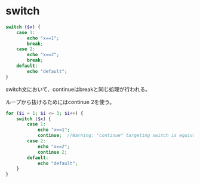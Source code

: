 # switch
``` php
switch ($x) {
	case 1:
		echo "x==1";
		break;
	case 2:
		echo "x==2";
		break;
	default:
		echo "default";
}
```

switch文において、continueはbreakと同じ処理が行われる。

ループから抜けるためにはcontinue 2を使う。
```php
for ($i = 1; $i <= 3; $i++) {
	switch ($x) {
		case 1:
			echo "x==1";
			continue;  //Warning: "continue" targeting switch is equivalent to "break". Did you mean to use "continue 2"?
		case 2:
			echo "x==2";
			continue 2;
		default:
			echo "default";
	}
}
```
